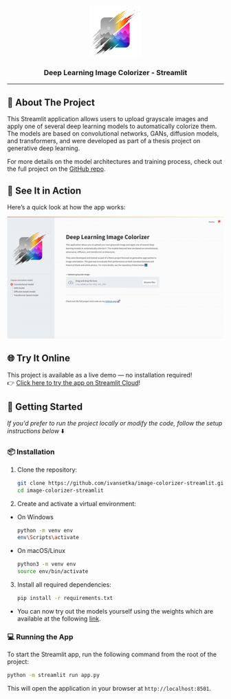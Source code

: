 <!-- README template: https://github.com/othneildrew/Best-README-Template -->

<!-- PROJECT LOGO -->
<br />
<div align="center">
  <a href="https://github.com/myrepo">
    <img src="assets/logo.svg" alt="Logo" width="120" height="120">
  </a>
  <h3 align="center">Deep Learning Image Colorizer - Streamlit</h3>
</div>

---

<!-- ABOUT THE PROJECT -->
## 🎨 About The Project

This Streamlit application allows users to upload grayscale images and apply one of several deep learning 
models to automatically colorize them. The models are based on convolutional networks, GANs, diffusion models, 
and transformers, and were developed as part of a thesis project on generative deep learning.

For more details on the model architectures and training process, check out the full project on the [GitHub repo](https://github.com/ivansetka/image-colorizer).


## 👀 See It in Action

Here’s a quick look at how the app works:

![App Demo](assets/demo.gif)


## 🌐 Try It Online

This project is available as a live demo — no installation required!  
👉 [Click here to try the app on Streamlit Cloud](https://todo-streamlit-app)!


<!-- GETTING STARTED -->
## 🚀 Getting Started

_If you'd prefer to run the project locally or modify the code, follow the setup instructions below_ ⬇️

### 📦 Installation

1. Clone the repository:
   ```sh
   git clone https://github.com/ivansetka/image-colorizer-streamlit.git
   cd image-colorizer-streamlit
   ```
2. Create and activate a virtual environment:
  - On Windows
    ```sh
    python -m venv env
    env\Scripts\activate
    ```
  - On macOS/Linux
    ```sh
    python3 -m venv env
    source env/bin/activate
    ```
3. Install all required dependencies:
   ```sh
   pip install -r requirements.txt
   ```

- You can now try out the models yourself using the weights which are available at the following [link](https://drive.google.com/drive/folders/1K3UN8jr7GVSo8uMA5TOrctzNTQlwlEQT?usp=sharing).

### 💻 Running the App

To start the Streamlit app, run the following command from the root of the project:
   ```sh
   python -m streamlit run app.py
   ```

This will open the application in your browser at `http://localhost:8501`.
